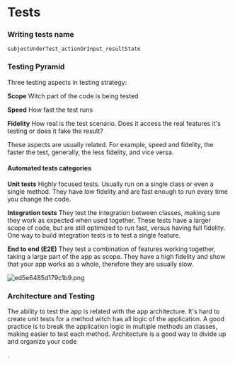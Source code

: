 # Tests

### Writing tests name

```
subjectUnderTest_actionOrInput_resultState
```

### Testing Pyramid

Three testing aspects in testing strategy:

**Scope** Witch part of the code is being tested

**Speed** How fast the test runs

**Fidelity** How real is the test scenario. Does it access the real features it's testing or does it fake the result?

These aspects are usually related. For example, speed and fidelity, the faster the test, generally, the less fidelity, and vice versa. 

#### Automated tests categories

**Unit tests** Highly focused tests. Usually run on a single class or even a single method. They have low fidelity and are fast enough to run every time you change the code.

**Integration tests** They test the integration between classes, making sure they work as expected when used together. These tests have a larger scope of code, but are still optimized to run fast, versus having full fidelity. One way to build integration tests is to test a single feature.

**End to end (E2E)** They test a combination of features working together, taking a large part of the app as scope. They have a high fidelity and show that your app works as a whole, therefore they are usually slow.

![ed5e6485d179c1b9.png](https://developer.android.com/codelabs/advanced-android-kotlin-training-testing-test-doubles/img/ed5e6485d179c1b9.png) 

### Architecture and Testing

The ability to test the app is related with the app architecture. It's hard to create unit tests for a method witch has all logic of the application. A good practice is to break the application logic in multiple methods an classes, making easier to test each method. Architecture is a good way to divide up and organize your code

.